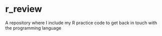 # r_review
A repository where I include my R practice code to get back in touch with the programming language
